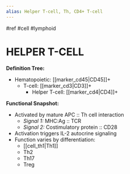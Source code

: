 ```yaml
---
alias: Helper T-cell, Th, CD4+ T-cell
---
```


#ref #cell #lymphoid 

# HELPER T-CELL

**Definition Tree:**
- Hematopoietic: [[marker_cd45|CD45]]+
	- T-cell: [[marker_cd3|CD3]]+
		- Helper T-cell: [[marker_cd4|CD4]]+

**Functional Snapshot:**
- Activated by mature APC :: Th cell interaction
	- *Signal 1:* MHC:Ag :: TCR
	- *Signal 2:* Costimulatory protein :: CD28
- Activation triggers IL-2 autocrine signaling
- Function varies by differentiation:
	- [[cell_th1|Th1]]
	- Th2
	- Th17
	- Treg